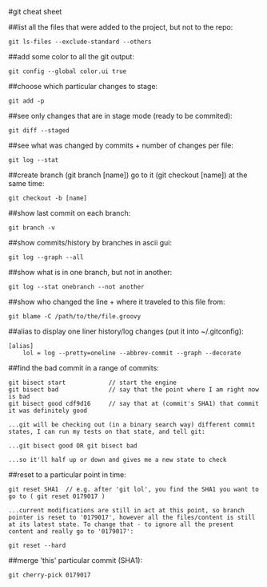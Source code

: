#git cheat sheet

##list all the files that were added to the project, but not to the repo:

	git ls-files --exclude-standard --others

##add some color to all the git output:

	git config --global color.ui true

##choose which particular changes to stage:

	git add -p

##see only changes that are in stage mode (ready to be commited):

	git diff --staged

##see what was changed by commits + number of changes per file:

	git log --stat

##create branch (git branch [name]) go to it (git checkout [name]) at the same time:

	git checkout -b [name]

##show last commit on each branch:

	git branch -v

##show commits/history by branches in ascii gui:

	git log --graph --all

##show what is in one branch, but not in another:

	git log --stat onebranch --not another

##show who changed the line + where it traveled to this file from:

	git blame -C /path/to/the/file.groovy

##alias to display one liner history/log changes (put it into ~/.gitconfig):

    [alias]
        lol = log --pretty=oneline --abbrev-commit --graph --decorate 

##find the bad commit in a range of commits:

	git bisect start			// start the engine
	git bisect bad				// say that the point where I am right now is bad
	git bisect good cdf9d16		// say that at (commit's SHA1) that commit it was definitely good
	
	...git will be checking out (in a binary search way) different commit states, I can run my tests on that state, and tell git:

	...git bisect good OR git bisect bad

	...so it'll half up or down and gives me a new state to check

##reset to a particular point in time:

    git reset SHA1	// e.g. after 'git lol', you find the SHA1 you want to go to ( git reset 0179017 )

	...current modifications are still in act at this point, so branch pointer is reset to '0179017', however all the files/content is still at its latest state. To change that - to ignore all the present content and really go to '0179017':

    git reset --hard

##merge 'this' particular commit (SHA1):

	git cherry-pick 0179017

